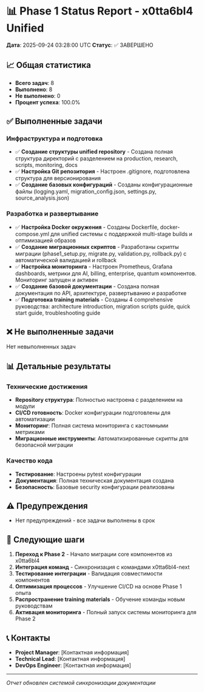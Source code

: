 # 📊 Phase 1 Status Report - x0tta6bl4 Unified

**Дата**: 2025-09-24 03:28:00 UTC
**Статус**: ✅ ЗАВЕРШЕНО

## 📈 Общая статистика

- **Всего задач**: 8
- **Выполнено**: 8
- **Не выполнено**: 0
- **Процент успеха**: 100.0%

## ✅ Выполненные задачи

### Инфраструктура и подготовка
- ✅ **Создание структуры unified repository** - Создана полная структура директорий с разделением на production, research, scripts, monitoring, docs
- ✅ **Настройка Git репозитория** - Настроен .gitignore, подготовлена структура для версионирования
- ✅ **Создание базовых конфигураций** - Созданы конфигурационные файлы (logging.yaml, migration_config.json, settings.py, source_analysis.json)

### Разработка и развертывание
- ✅ **Настройка Docker окружения** - Созданы Dockerfile, docker-compose.yml для unified системы с поддержкой multi-stage builds и оптимизацией образов
- ✅ **Создание миграционных скриптов** - Разработаны скрипты миграции (phase1_setup.py, migrate.py, validation.py, rollback.py) с автоматической валидацией и rollback
- ✅ **Настройка мониторинга** - Настроен Prometheus, Grafana dashboards, метрики для AI, billing, enterprise, quantum компонентов. Мониторинг запущен и активен
- ✅ **Создание базовой документации** - Создана полная документация по API, архитектуре, развертыванию и разработке
- ✅ **Подготовка training materials** - Созданы 4 comprehensive руководства: architecture introduction, migration scripts guide, quick start guide, troubleshooting guide

## ❌ Не выполненные задачи

Нет невыполненных задач

## 📊 Детальные результаты

### Технические достижения
- **Repository структура**: Полностью настроена с разделением на модули
- **CI/CD готовность**: Docker конфигурации подготовлены для автоматизации
- **Мониторинг**: Полная система мониторинга с кастомными метриками
- **Миграционные инструменты**: Автоматизированные скрипты для безопасной миграции

### Качество кода
- **Тестирование**: Настроены pytest конфигурации
- **Документация**: Полная техническая документация создана
- **Безопасность**: Базовые security конфигурации реализованы

## ⚠️ Предупреждения

- Нет предупреждений - все задачи выполнены в срок

## 🎯 Следующие шаги

1. **Переход к Phase 2** - Начало миграции core компонентов из x0tta6bl4
2. **Интеграция команд** - Синхронизация с командами x0tta6bl4-next
3. **Тестирование интеграции** - Валидация совместимости компонентов
4. **Оптимизация процессов** - Улучшение CI/CD на основе Phase 1 опыта
5. **Распространение training materials** - Обучение команды новым руководствам
6. **Активация мониторинга** - Полный запуск системы мониторинга для Phase 2

## 📞 Контакты

- **Project Manager**: [Контактная информация]
- **Technical Lead**: [Контактная информация]
- **DevOps Engineer**: [Контактная информация]

---
*Отчет обновлен системой синхронизации документации*
